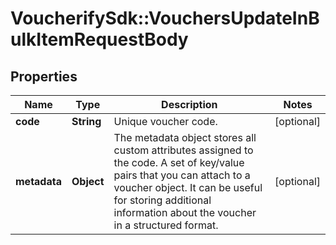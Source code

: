# VoucherifySdk::VouchersUpdateInBulkItemRequestBody

## Properties

| Name | Type | Description | Notes |
| ---- | ---- | ----------- | ----- |
| **code** | **String** | Unique voucher code. | [optional] |
| **metadata** | **Object** | The metadata object stores all custom attributes assigned to the code. A set of key/value pairs that you can attach to a voucher object. It can be useful for storing additional information about the voucher in a structured format. | [optional] |

